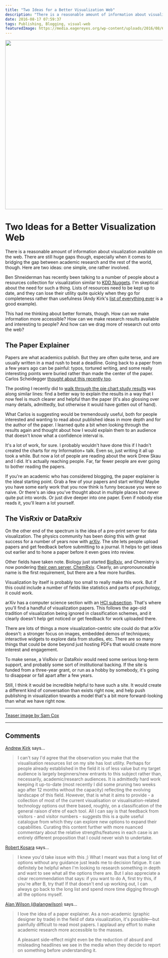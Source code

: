 ```yaml
---
title: "Two Ideas for a Better Visualization Web"
description: "There is a reasonable amount of information about visualization available on the web. There are still huge gaps though, especially when it comes to bridging the gap between academic research and the rest of the world, though. Here are two ideas: one simple, one rather involved."
date: 2016-08-17 07:59:37
tags: Publishing, Blogging, visual-web
featuredImage: https://media.eagereyes.org/wp-content/uploads/2016/08/6668006863_6a594e2ec4_o.jpg
---
```


<p align="center"><img src="https://media.eagereyes.org/wp-content/uploads/2016/08/6668006863_6a594e2ec4_o.jpg" width="960" height="540" /></p>

# Two Ideas for a Better Visualization Web

There is a reasonable amount of information about visualization available on the web. There are still huge gaps though, especially when it comes to bridging the gap between academic research and the rest of the world, though. Here are two ideas: one simple, one rather involved.

Ben Shneiderman has recently been talking to a number of people about a resources collection for visualization similar to <a href="http://www.kdnuggets.com/">KDD Nuggets</a>. I'm skeptical about the need for such a thing. Lists of resources need to be kept up to date, and they can lose their utility quite quickly when they go for completeness rather than usefulness (Andy Kirk's <a href="http://www.visualisingdata.com/resources/">list of everything ever</a> is a good example).

This had me thinking about better formats, though. How can we make information more accessible? How can we make research results available and interesting to people? And how can we drag more of research out onto the web?

## The Paper Explainer

Papers are what academics publish. But they are often quite terse, and are usually written in a mad rush to beat a deadline. Going back to a paper from a few years ago can be painful: typos, tortured writing, and some really interesting points were buried rather than made the center of the paper. Carlos Scheidegger [thought about this recently too](https://twitter.com/scheidegger/status/763808569271603200).

The posting I recently did to <a href="/blog/2016/an-illustrated-tour-of-the-pie-chart-study-results">walk through the pie chart study results</a> was along similar lines: find a better way to explain the results in a way that I now feel is much clearer and helpful than the paper (it's also glossing over many details, admittedly, but otherwise it would have gotten out of hand).

What Carlos is suggesting would be tremendously useful, both for people interested and wanting to read about published ideas in more depth and for the author of the paper. I learned quite a bit when looking through the results again and thought about how I would explain them to an audience that doesn't know what a confidence interval is.

It's a lot of work, for sure. I probably wouldn't have done this if I hadn't created the charts for my Information+ talk. Even so, just writing it all up took a while. But now a lot of people are reading about the work Drew Skau and I did. It's actually reaching people. Far, far fewer people are ever going to bother reading the papers.

If you're an academic who has considered blogging, the paper explainer is the ideal starting point. Grab a few of your papers and start writing! Maybe you have some early work that you now think is funny because you were so naive. Or there's an idea you've thought about in multiple places but never quite put into words. Or just dive deeper into one paper. Even if nobody else reads it, you'll learn a lot yourself.

## The VisRxiv or DataRxiv

On the other end of the spectrum is the idea of a pre-print server for data visualization. The physics community has been doing this with great success for a number of years now with <a href="http://arxiv.org">arXiv</a>. The site lets people upload papers and get feedback before submitting to a journal. It helps to get ideas out earlier and to hone a paper before it even goes into review.

Other fields have taken note. Biology just started <a href="http://biorxiv.org">BioRxiv</a>, and Chemistry is now pondering <a href="http://arstechnica.com/science/2016/08/chemists-to-get-their-own-service-for-preprint-sharing/">their own server, ChemRxiv</a>. Clearly, an unpronounceable name is the first requirement, but there are a few more hurdles.

Visualization by itself is probably too small to really make this work. But if this could include a number of fields like statistics and parts of psychology, it could work.

arXiv has a computer science section with an <a href="http://arxiv.org/list/cs.HC/recent">HCI subsection</a>. That's where you'll find a handful of visualization papers. This follows the age-old tradition of visualization being ignored in classification schemes, and it clearly doesn't help get noticed or get feedback for work uploaded there.

There are lots of things a more visualization-centric site could do that arXiv doesn't: a stronger focus on images, embedded demos of techniques; interactive widgets to explore data from studies, etc. There are so many things that could be done beyond just hosting PDFs that would create more interest and engagement.

To make sense, a VisRxiv or DataRxiv would need some serious long-term support, and probably some sort of institutional backing. If the site is funded from a three-year grant, or run as a hobby by somebody, it's going to disappear or fall apart after a few years.

Still, I think it would be incredible helpful to have such a site. It would create a different kind of conversation than exists right now, and help push publishing in visualization towards a model that's a bit more forward-looking than what we have right now.

<hr />

<a href="https://www.flickr.com/photos/sammcox/6668006863/">Teaser image by Sam Cox</a>


<PostedBy />


<aside class="comments">

---
## Comments

<a href="http://www.visualisingdata.com/" rel="nofollow noopener" target="_blank">Andrew Kirk</a> says…
>	I can't say I'd agree that the observation you make that the visualisation resources list on my site has lost utility. Perhaps for people already established in the field it is of less value but my target audience is largely beginners/new entrants to this subject rather than, necessarily, academic/research audiences. It is admittedly hard work keeping it up-to-date (most recently I did some pruning two weeks ago after 12 months without the capacity) reflecting the evolving landscape of this field. However, that is what it aims to provide - a collection of most of the current visualisation or visualisation-related technology options out there based, roughly, on a classification of the general raison d'etre of each tool. All I can say is that feedback from visitors - and visitor numbers - suggests this is a quite useful catalogue from which they can explore new options to expand their capabilities. Curating this content further with more nuanced commentary about the relative strengths/features in each case is an entirely different proposition that I could never wish to undertake.

<a href="/about" rel="nofollow noopener" target="_blank">Robert Kosara</a> says…
>	I knew you'd take issue with this ;) What I meant was that a long list of options without any guidance just leads me to decision fatigue. It can definitely be helpful when I'm looking to research something in depth and want to see what all the options there are. But I also appreciate a clear recommendation that says: if you want to do A, first try this, if you're after B, try that! If that doesn't end up working out, I can always go back to the long list and spend more time digging through all the options myself.

<a href="http://twitter.com/alangwilson" rel="nofollow noopener" target="_blank">Alan Wilson (@alangwilson)</a> says…
>	I love the idea of a paper explainer. As a non-academic (graphic designer by trade) in the field of data visualization, it's possible—but painfully difficult to read most papers. I applaud any effort to make academic research more accessible to the masses.
>	
>	A pleasant side-effect might even be the reduction of absurd and misleading headlines we see in the media when they decide to report on something before understanding it.

</aside>

